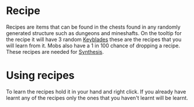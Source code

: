 # Recipe

Recipes are items that can be found in the chests found in any randomly generated structure such as dungeons and mineshafts. On the tooltip for the recipe it will have 3 random [Keyblades](../keyblades/keyblades.md) these are the recipes that you will learn from it. Mobs also have a 1 in 100 chance of dropping a recipe.
These recipes are needed for [Synthesis](../blocks/synthesistable.md).

# Using recipes

To learn the recipes hold it in your hand and right click. If you already have learnt any of the recipes only the ones that you haven't learnt will be learnt.